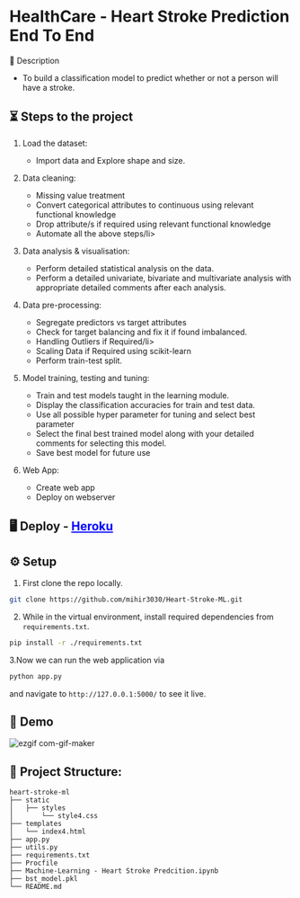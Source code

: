 # HealthCare - Heart Stroke Prediction End To End

📝 Description
- To build a classification model to predict whether or not a person will have a stroke.


## ⏳ Steps to the project
1. Load the dataset:
    <ul>
    <li>Import data and Explore shape and size.</li>
    </ul>

2. Data cleaning:
    <ul>
    <li>Missing value treatment</li>
    <li>Convert categorical attributes to continuous using relevant functional knowledge</li>
    <li>Drop attribute/s if required using relevant functional knowledge</li>
    <li>Automate all the above steps/li>
    </ul>

3. Data analysis & visualisation:
    <ul>
    <li>Perform detailed statistical analysis on the data.</li>
    <li>Perform a detailed univariate, bivariate and multivariate analysis with appropriate detailed comments after each analysis.</li>
    </ul>
 
4. Data pre-processing:
    <ul>
    <li>Segregate predictors vs target attributes</li>
    <li>Check for target balancing and fix it if found imbalanced.</li>
    <li>Handling Outliers if Required/li>
    <li>Scaling Data if Required using scikit-learn</li>
    <li>Perform train-test split.</li>
    </ul>
    
5. Model training, testing and tuning:
    <ul>
    <li>Train and test models taught in the learning module.</li>
    <li>Display the classification accuracies for train and test data.</li>
    <li>Use all possible hyper parameter for tuning and select best parameter</li>
    <li>Select the final best trained model along with your detailed comments for selecting this model.</li>
    <li>Save best model for future use</li>
    </ul>

6. Web App:
    <ul>
    <li>Create web app</li>
    <li>Deploy on webserver</li>
    </ul>
  ## :desktop_computer: Deploy - <a href = "https://heart-stroke.herokuapp.com/" target="/blank" style="color:blue;">Heroku</a>
 ## :gear: Setup
 1. First clone the repo locally.
 ```bash
 git clone https://github.com/mihir3030/Heart-Stroke-ML.git
 ```
 
 2. While in the virtual environment, install required dependencies from `requirements.txt`.
 ```bash
 pip install -r ./requirements.txt
 ```
 3.Now we can run the web application via
 ```bash
python app.py
```
and navigate to `http://127.0.0.1:5000/` to see it live.

## 🎯 Demo
![ezgif com-gif-maker](https://user-images.githubusercontent.com/45241759/130904158-2b22a652-5322-47d6-b434-243054cb9058.gif)

## :book: Project Structure:
~~~ 
heart-stroke-ml
├── static
│   ├── styles
│       └── style4.css
├── templates
│   └── index4.html
├── app.py
├── utils.py
├── requirements.txt
├── Procfile
├── Machine-Learning - Heart Stroke Predcition.ipynb
├── bst_model.pkl
└── README.md
~~~


<!-- ## Contributors <img src="https://raw.githubusercontent.com/TheDudeThatCode/TheDudeThatCode/master/Assets/Developer.gif" width=35 height=25>
- Mihir Dholakiya<br><br>
      <a href="https://www.linkedin.com/in/mihir-dholakia-362171162/" target="/blank"><img src="https://user-images.githubusercontent.com/45241759/130904923-143e3e99-02e3-47b5-935a-86fb1eb1476e.png" width=25, height=25></a> -->
   
